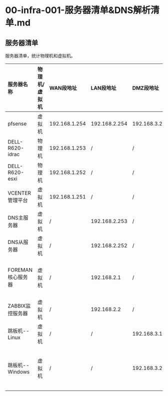 # 00-infra-001-服务器清单&DNS解析清单.md

## 服务器清单
 服务器清单，统计物理机和虚拟机。

 | 服务器名称                 | 物理机/虚拟机 | WAN段地址         | LAN段地址        | DMZ段地址       | BJ_LAN段地址    | SH_LAN段地址    | GD_LAN段地址    | HK_LAN段地址           | 备注                             |
 |:----------------------|:--------|:----------------|:--------------|:--------------|:--------------|:--------------|:--------------|:---------------------|:-------------------------------|
 | pfsense               | 虚拟机     | 192.168.1.254  | 192.168.2.254 | 192.168.3.254 | 192.168.4.254 | 192.168.5.254 | 192.168.6.254 | 192.168.7.254       | pfsense路由器。                    |
 | DELL-R620-idrac       | 物理机     | 192.168.1.253  | /             | /            | /            | /            | /            | /                   | 物理机iDRAC管理地址。                  |
 | DELL-R620-esxi        | 物理机     | 192.168.1.252  | /             | /            | /            | /            | /            | /                   | 物理机安装esxi6.5。                  |
 | VCENTER管理平台        | 虚拟机     | 192.168.1.251  | /             | /            | /            | /            | /            | /                   |                                |
 | DNS主服务器            | 虚拟机     | /              | 192.168.2.253 | /            | /            | /            | /            | /                   |          |
 | DNS从服务器            | 虚拟机     | /              | 192.168.2.252 | /            | /            | /            | /            | /                   |          |
 | FOREMAN核心服务器       | 虚拟机     | /              | 192.168.2.1   | /            | /            | /            | /            | /                   | 核心服务器，管理yum源，自动化部署工作。 |
 | ZABBIX监控服务器        | 虚拟机     | /              | 192.168.2.2   | /            | /            | /            | /            | /                   |  |
 | 跳板机--Linux          | 虚拟机     | /              | /             | 192.168.3.1  | /            | /            | /            | /                   |                                | 
 | 跳板机--Windows        | 虚拟机     | /              | /             | 192.168.3.2  | /            | /            | /            | /                   | windows主机，访问其他网段的http/https服务。 |